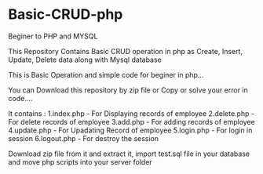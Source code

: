 # Basic-CRUD-php
Beginer to PHP and MYSQL

This Repository Contains Basic CRUD operation in php as Create, Insert, Update, Delete data along with Mysql database


This is Basic Operation and simple code for beginer in php...

You can Download this repository by zip file or Copy or solve your error in code....

It contains :
  1.index.php - For Displaying records of employee
  2.delete.php - For delete records of employee
  3.add.php - For adding records of employee
  4.update.php - For Upadating Record of employee 
  5.login.php - For login in session
  6.logout.php - For destroy the session
  
 Download zip file from it and extract it, import test.sql file in your database and move php scripts into your server folder
 

